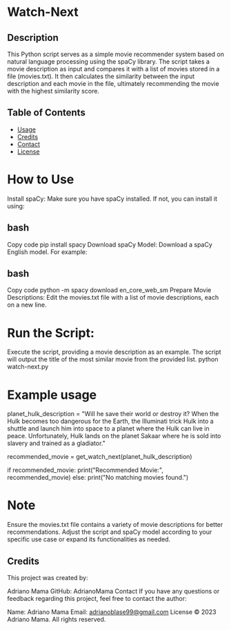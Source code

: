 # Watch-Next

## Description

This Python script serves as a simple movie recommender system based on natural language processing using the spaCy library.
The script takes a movie description as input and compares it with a list of movies stored in a file (movies.txt). 
It then calculates the similarity between the input description and each movie in the file, ultimately recommending the movie with the highest similarity score.

## Table of Contents
- [Usage](#usage)
- [Credits](#credits)
- [Contact](#contact)
- [License](#license)



# How to Use
Install spaCy:
Make sure you have spaCy installed. If not, you can install it using:

## bash
Copy code
pip install spacy
Download spaCy Model:
Download a spaCy English model. For example:

## bash
Copy code
python -m spacy download en_core_web_sm
Prepare Movie Descriptions:
Edit the movies.txt file with a list of movie descriptions, each on a new line.

# Run the Script:
Execute the script, providing a movie description as an example. The script will output the title of the most similar movie from the provided list.
python watch-next.py

# Example usage
planet_hulk_description = "Will he save their world or destroy it? When the Hulk becomes too dangerous for the Earth, the Illuminati trick Hulk into a shuttle and launch him into space to a planet where the Hulk can live in peace. Unfortunately, Hulk lands on the planet Sakaar where he is sold into slavery and trained as a gladiator."

recommended_movie = get_watch_next(planet_hulk_description)

if recommended_movie:
    print("Recommended Movie:", recommended_movie)
else:
    print("No matching movies found.")

# Note
Ensure the movies.txt file contains a variety of movie descriptions for better recommendations.
Adjust the script and spaCy model according to your specific use case or expand its functionalities as needed.

## Credits
This project was created by:

Adriano Mama
GitHub: AdrianoMama
Contact
If you have any questions or feedback regarding this project, feel free to contact the author:

Name: Adriano Mama
Email: adrianoblase99@gmail.com
License
© 2023 Adriano Mama. All rights reserved.
